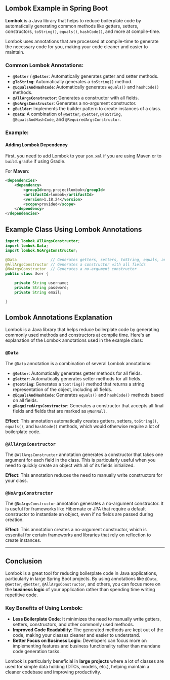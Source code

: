 ## Lombok Example in Spring Boot

**Lombok** is a Java library that helps to reduce boilerplate code by automatically generating common methods like getters, setters, constructors, `toString()`, `equals()`, `hashCode()`, and more at compile-time.

Lombok uses annotations that are processed at compile-time to generate the necessary code for you, making your code cleaner and easier to maintain.

### Common Lombok Annotations:
- **`@Getter`** / **`@Setter`**: Automatically generates getter and setter methods.
- **`@ToString`**: Automatically generates a `toString()` method.
- **`@EqualsAndHashCode`**: Automatically generates `equals()` and `hashCode()` methods.
- **`@AllArgsConstructor`**: Generates a constructor with all fields.
- **`@NoArgsConstructor`**: Generates a no-argument constructor.
- **`@Builder`**: Implements the builder pattern to create instances of a class.
- **`@Data`**: A combination of `@Getter`, `@Setter`, `@ToString`, `@EqualsAndHashCode`, and `@RequiredArgsConstructor`.

### Example:

#### Adding Lombok Dependency

First, you need to add Lombok to your `pom.xml` if you are using Maven or to `build.gradle` if using Gradle.

For **Maven**:

```xml
<dependencies>
    <dependency>
        <groupId>org.projectlombok</groupId>
        <artifactId>lombok</artifactId>
        <version>1.18.24</version>
        <scope>provided</scope>
    </dependency>
</dependencies>
```

## Example Class Using Lombok Annotations

```java
import lombok.AllArgsConstructor;
import lombok.Data;
import lombok.NoArgsConstructor;

@Data               // Generates getters, setters, toString, equals, and hashCode methods
@AllArgsConstructor // Generates a constructor with all fields
@NoArgsConstructor  // Generates a no-argument constructor
public class User {

    private String username;
    private String password;
    private String email;

}
```

## Lombok Annotations Explanation

Lombok is a Java library that helps reduce boilerplate code by generating commonly used methods and constructors at compile time. Here's an explanation of the Lombok annotations used in the example class:

### **`@Data`**
The `@Data` annotation is a combination of several Lombok annotations:
- **`@Getter`**: Automatically generates getter methods for all fields.
- **`@Setter`**: Automatically generates setter methods for all fields.
- **`@ToString`**: Generates a `toString()` method that returns a string representation of the object, including all fields.
- **`@EqualsAndHashCode`**: Generates `equals()` and `hashCode()` methods based on all fields.
- **`@RequiredArgsConstructor`**: Generates a constructor that accepts all final fields and fields that are marked as `@NonNull`.

**Effect**: This annotation automatically creates getters, setters, `toString()`, `equals()`, and `hashCode()` methods, which would otherwise require a lot of boilerplate code.

### **`@AllArgsConstructor`**
The `@AllArgsConstructor` annotation generates a constructor that takes one argument for each field in the class. This is particularly useful when you need to quickly create an object with all of its fields initialized.

**Effect**: This annotation reduces the need to manually write constructors for your class.

### **`@NoArgsConstructor`**
The `@NoArgsConstructor` annotation generates a no-argument constructor. It is useful for frameworks like Hibernate or JPA that require a default constructor to instantiate an object, even if no fields are passed during creation.

**Effect**: This annotation creates a no-argument constructor, which is essential for certain frameworks and libraries that rely on reflection to create instances.

---

## Conclusion

Lombok is a great tool for reducing boilerplate code in Java applications, particularly in large Spring Boot projects. By using annotations like `@Data`, `@Getter`, `@Setter`, `@AllArgsConstructor`, and others, you can focus more on the **business logic** of your application rather than spending time writing repetitive code.

### **Key Benefits of Using Lombok**:
- **Less Boilerplate Code**: It minimizes the need to manually write getters, setters, constructors, and other commonly used methods.
- **Improved Code Readability**: The generated methods are kept out of the code, making your classes cleaner and easier to understand.
- **Better Focus on Business Logic**: Developers can focus more on implementing features and business functionality rather than mundane code generation tasks.

Lombok is particularly beneficial in **large projects** where a lot of classes are used for simple data holding (DTOs, models, etc.), helping maintain a cleaner codebase and improving productivity.







